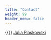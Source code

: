 ```yaml
---
title: "Contact"
weight: 99
header_menu: false
---
```


{{<icon class="fa fa-paper-plane">}}&nbsp;[Julia Piaskowski](mailto:jpiaskowski@uidaho.edu)

